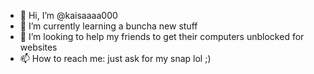 - 👋 Hi, I’m @kaisaaaa000
- 🌱 I’m currently learning a buncha new stuff
- 💞️ I’m looking to help my friends to get their computers unblocked for websites
- 📫 How to reach me: just ask for my snap lol ;)
